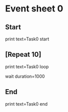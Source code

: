 # Event sheet 0

## Start

print
  text=Task0 start

## [Repeat 10]

print
  text=Task0 loop

wait
  duration=1000

## End

print
  text=Task0 end
